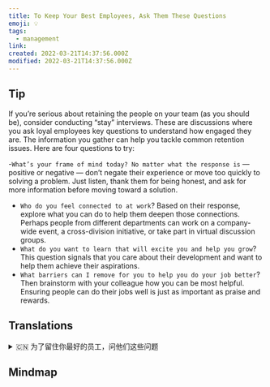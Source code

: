 ```yaml
---
title: To Keep Your Best Employees, Ask Them These Questions
emoji: 💡
tags:
  - management
link:
created: 2022-03-21T14:37:56.000Z
modified: 2022-03-21T14:37:56.000Z
---
```


## Tip

If you’re serious about retaining the people on your team (as you should be), consider conducting “stay” interviews. These are discussions where you ask loyal employees key questions to understand how engaged they are. The information you gather can help you tackle common retention issues. Here are four questions to try:

-`What’s your frame of mind today? No matter what the response is` — positive or negative — don’t negate their experience or move too quickly to solving a problem. Just listen, thank them for being honest, and ask for more information before moving toward a solution.

- `Who do you feel connected to at work`? Based on their response, explore what you can do to help them deepen those connections. Perhaps people from different departments can work on a company-wide event, a cross-division initiative, or take part in virtual discussion groups.
- `What do you want to learn that will excite you and help you grow`? This question signals that you care about their development and want to help them achieve their aspirations.
- `What barriers can I remove for you to help you do your job better`? Then brainstorm with your colleague how you can be most helpful. Ensuring people can do their jobs well is just as important as praise and rewards.

## Translations

<details>
   <summary>🇨🇳 为了留住你最好的员工，问他们这些问题</summary>

如果你真的想要留住团队中的人(这是你应该做的)，考虑进行留任面试。在这些讨论中，你会问忠诚的员工一些关键问题，以了解他们的敬业程度。你所收集的信息可以帮助你解决常见的留存问题。下面是四个问题：

- 今天心情如何?不管他们的反应是积极的还是消极的，不要否定他们的经历，也不要急于解决问题。只需倾听，感谢他们的诚实，在寻求解决方案之前询问更多信息。
- 在工作中你觉得和谁有联系?根据他们的回答，探索你能做些什么来帮助他们加深这些联系。也许来自不同部门的人可以参加公司范围内的活动，跨部门的活动，或者参加虚拟的讨论小组。
- 你想学什么能让你兴奋并帮助你成长?这个问题表明你关心他们的发展，想要帮助他们实现他们的愿望。
- 我能消除哪些障碍，帮助你把工作做得更好?然后和你的同事一起集思广益，想想怎样才能最有帮助。确保人们能把工作做好与表扬和奖励一样重要。

</details>

## Mindmap

![]()

